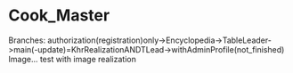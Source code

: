 # Cook_Master
Branches: authorization(registration)only->Encyclopedia->TableLeader->main(-update)=KhrRealizationANDTLead->withAdminProfile(not_finished)
Image... test with image realization

